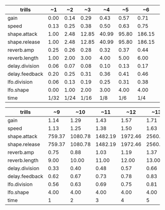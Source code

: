 | trills         | ~1   | ~2   | ~3    | ~4    | ~5    | ~6     | ~7     | ~8     |
| -------------- | ---- | ---- | ----- | ----- | ----- | ------ | ------ | ------ |
| gain           | 0.00 | 0.14 | 0.29  | 0.43  | 0.57  | 0.71   | 0.86   | 1.00   |
| speed          | 0.13 | 0.25 | 0.38  | 0.50  | 0.63  | 0.75   | 0.88   | 1.00   |
| shape.attack   | 1.00 | 2.48 | 12.85 | 40.99 | 95.80 | 186.15 | 320.94 | 509.05 |
| shape.release  | 1.00 | 2.48 | 12.85 | 40.99 | 95.80 | 186.15 | 320.94 | 509.05 |
| reverb.amp     | 0.25 | 0.26 | 0.28  | 0.32  | 0.37  | 0.44   | 0.53   | 0.63   |
| reverb.length  | 1.00 | 2.00 | 3.00  | 4.00  | 5.00  | 6.00   | 7.00   | 8.00   |
| delay.division | 0.06 | 0.07 | 0.08  | 0.10  | 0.13  | 0.17   | 0.21   | 0.27   |
| delay.feedback | 0.20 | 0.25 | 0.31  | 0.36  | 0.41  | 0.46   | 0.52   | 0.57   |
| lfo.division   | 0.06 | 0.13 | 0.19  | 0.25  | 0.31  | 0.38   | 0.44   | 0.50   |
| lfo.shape      | 0.00 | 1.00 | 2.00  | 3.00  | 4.00  | 4.00   | 4.00   | 4.00   |
| time           | 1/32 | 1/24 | 1/16  | 1/8   | 1/6   | 1/4    | 1/3    | 1/2    |



| trills         | ~9     | ~10     | ~11     | ~12     | ~13     | ~14     | ~15     | ~16     |
| -------------- | ------ | ------- | ------- | ------- | ------- | ------- | ------- | ------- |
| gain           | 1.14   | 1.29    | 1.43    | 1.57    | 1.71    | 1.86    | 2.00    | 2.14    |
| speed          | 1.13   | 1.25    | 1.38    | 1.50    | 1.63    | 1.75    | 1.88    | 2.00    |
| shape.attack   | 759.37 | 1080.78 | 1482.19 | 1972.46 | 2560.49 | 3255.16 | 4065.37 | 5000.00 |
| shape.release  | 759.37 | 1080.78 | 1482.19 | 1972.46 | 2560.49 | 3255.16 | 4065.37 | 5000.00 |
| reverb.amp     | 0.75   | 0.88    | 1.03    | 1.19    | 1.37    | 1.56    | 1.77    | 2.00    |
| reverb.length  | 9.00   | 10.00   | 11.00   | 12.00   | 13.00   | 14.00   | 15.00   | 16.00   |
| delay.division | 0.33   | 0.40    | 0.48    | 0.57    | 0.66    | 0.77    | 0.88    | 1.00    |
| delay.feedback | 0.62   | 0.67    | 0.73    | 0.78    | 0.83    | 0.88    | 0.94    | 0.99    |
| lfo.division   | 0.56   | 0.63    | 0.69    | 0.75    | 0.81    | 0.88    | 0.94    | 1.00    |
| lfo.shape      | 4.00   | 4.00    | 4.00    | 4.00    | 4.00    | 4.00    | 4.00    | 4.00    |
| time           | 1      | 2       | 3       | 4       | 5       | 6       | 7       | 8       |